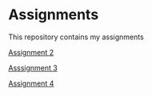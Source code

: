 # Assignments
This repository contains my assignments 

[Assignment 2](https://github.com/AlphaGabras/Assignments/blob/master/assignment2.ipynb) 

[Asssignment 3](https://github.com/AlphaGabras/Assignments/blob/master/assignment3%20(1).ipynb)

[Assignment 4](https://github.com/AlphaGabras/Assignments/blob/master/assignment4.ipynb)
